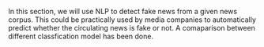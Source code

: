 In this section, we will use NLP to detect fake news from a given news corpus. This could be practically used by media companies to automatically predict whether the circulating news is fake or not. A comaparison between different classfication model has been done.
